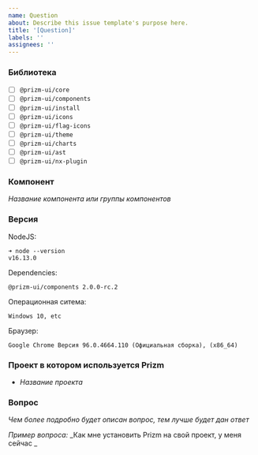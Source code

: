 ```yaml
---
name: Question
about: Describe this issue template's purpose here.
title: '[Question]'
labels: ''
assignees: ''
---
```


### Библиотека

- [ ] `@prizm-ui/core`
- [ ] `@prizm-ui/components`
- [ ] `@prizm-ui/install`
- [ ] `@prizm-ui/icons`
- [ ] `@prizm-ui/flag-icons`
- [ ] `@prizm-ui/theme`
- [ ] `@prizm-ui/charts`
- [ ] `@prizm-ui/ast`
- [ ] `@prizm-ui/nx-plugin`

### Компонент

_Название компонента или группы компонентов_

### Версия

NodeJS:

```
➜ node --version
v16.13.0
```

Dependencies:

`@prizm-ui/components 2.0.0-rc.2`

Операционная ситема:

`Windows 10, etc`

Браузер:

`Google Chrome Версия 96.0.4664.110 (Официальная сборка), (x86_64)`

### Проект в котором используется Prizm

- _Название проекта_

### Вопрос

_Чем более подробно будет описан вопрос, тем лучше будет дан ответ_

_Пример вопроса:_
_Как мне установить Prizm на свой проект, у меня сейчас _
